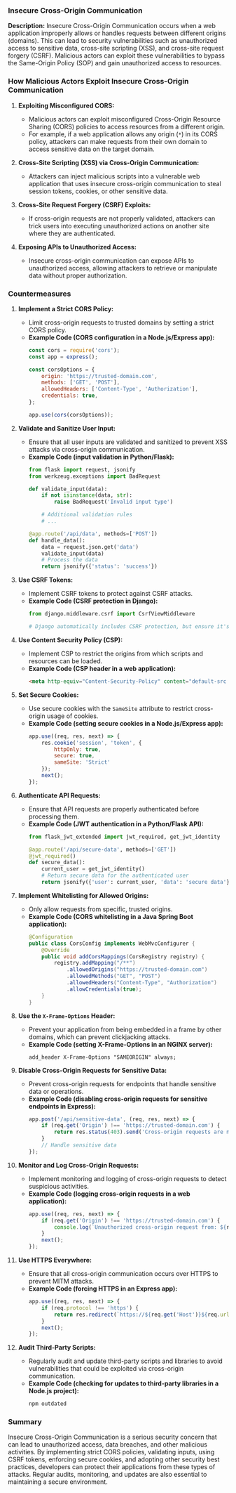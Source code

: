 ### Insecure Cross-Origin Communication

**Description:**
Insecure Cross-Origin Communication occurs when a web application improperly allows or handles requests between different origins (domains). This can lead to security vulnerabilities such as unauthorized access to sensitive data, cross-site scripting (XSS), and cross-site request forgery (CSRF). Malicious actors can exploit these vulnerabilities to bypass the Same-Origin Policy (SOP) and gain unauthorized access to resources.

### How Malicious Actors Exploit Insecure Cross-Origin Communication

1. **Exploiting Misconfigured CORS:**
   - Malicious actors can exploit misconfigured Cross-Origin Resource Sharing (CORS) policies to access resources from a different origin.
   - For example, if a web application allows any origin (`*`) in its CORS policy, attackers can make requests from their own domain to access sensitive data on the target domain.

2. **Cross-Site Scripting (XSS) via Cross-Origin Communication:**
   - Attackers can inject malicious scripts into a vulnerable web application that uses insecure cross-origin communication to steal session tokens, cookies, or other sensitive data.

3. **Cross-Site Request Forgery (CSRF) Exploits:**
   - If cross-origin requests are not properly validated, attackers can trick users into executing unauthorized actions on another site where they are authenticated.

4. **Exposing APIs to Unauthorized Access:**
   - Insecure cross-origin communication can expose APIs to unauthorized access, allowing attackers to retrieve or manipulate data without proper authorization.

### Countermeasures

1. **Implement a Strict CORS Policy:**
   - Limit cross-origin requests to trusted domains by setting a strict CORS policy.
   - **Example Code (CORS configuration in a Node.js/Express app):**
     ```javascript
     const cors = require('cors');
     const app = express();

     const corsOptions = {
         origin: 'https://trusted-domain.com',
         methods: ['GET', 'POST'],
         allowedHeaders: ['Content-Type', 'Authorization'],
         credentials: true,
     };

     app.use(cors(corsOptions));
     ```

2. **Validate and Sanitize User Input:**
   - Ensure that all user inputs are validated and sanitized to prevent XSS attacks via cross-origin communication.
   - **Example Code (input validation in Python/Flask):**
     ```python
     from flask import request, jsonify
     from werkzeug.exceptions import BadRequest

     def validate_input(data):
         if not isinstance(data, str):
             raise BadRequest('Invalid input type')

         # Additional validation rules
         # ...

     @app.route('/api/data', methods=['POST'])
     def handle_data():
         data = request.json.get('data')
         validate_input(data)
         # Process the data
         return jsonify({'status': 'success'})
     ```

3. **Use CSRF Tokens:**
   - Implement CSRF tokens to protect against CSRF attacks.
   - **Example Code (CSRF protection in Django):**
     ```python
     from django.middleware.csrf import CsrfViewMiddleware

     # Django automatically includes CSRF protection, but ensure it's enabled
     ```

4. **Use Content Security Policy (CSP):**
   - Implement CSP to restrict the origins from which scripts and resources can be loaded.
   - **Example Code (CSP header in a web application):**
     ```html
     <meta http-equiv="Content-Security-Policy" content="default-src 'self'; script-src 'self' https://trusted-scripts.com;">
     ```

5. **Set Secure Cookies:**
   - Use secure cookies with the `SameSite` attribute to restrict cross-origin usage of cookies.
   - **Example Code (setting secure cookies in a Node.js/Express app):**
     ```javascript
     app.use((req, res, next) => {
         res.cookie('session', 'token', {
             httpOnly: true,
             secure: true,
             sameSite: 'Strict'
         });
         next();
     });
     ```

6. **Authenticate API Requests:**
   - Ensure that API requests are properly authenticated before processing them.
   - **Example Code (JWT authentication in a Python/Flask API):**
     ```python
     from flask_jwt_extended import jwt_required, get_jwt_identity

     @app.route('/api/secure-data', methods=['GET'])
     @jwt_required()
     def secure_data():
         current_user = get_jwt_identity()
         # Return secure data for the authenticated user
         return jsonify({'user': current_user, 'data': 'secure data'})
     ```

7. **Implement Whitelisting for Allowed Origins:**
   - Only allow requests from specific, trusted origins.
   - **Example Code (CORS whitelisting in a Java Spring Boot application):**
     ```java
     @Configuration
     public class CorsConfig implements WebMvcConfigurer {
         @Override
         public void addCorsMappings(CorsRegistry registry) {
             registry.addMapping("/**")
                 .allowedOrigins("https://trusted-domain.com")
                 .allowedMethods("GET", "POST")
                 .allowedHeaders("Content-Type", "Authorization")
                 .allowCredentials(true);
         }
     }
     ```

8. **Use the `X-Frame-Options` Header:**
   - Prevent your application from being embedded in a frame by other domains, which can prevent clickjacking attacks.
   - **Example Code (setting X-Frame-Options in an NGINX server):**
     ```nginx
     add_header X-Frame-Options "SAMEORIGIN" always;
     ```

9. **Disable Cross-Origin Requests for Sensitive Data:**
   - Prevent cross-origin requests for endpoints that handle sensitive data or operations.
   - **Example Code (disabling cross-origin requests for sensitive endpoints in Express):**
     ```javascript
     app.post('/api/sensitive-data', (req, res, next) => {
         if (req.get('Origin') !== 'https://trusted-domain.com') {
             return res.status(403).send('Cross-origin requests are not allowed');
         }
         // Handle sensitive data
     });
     ```

10. **Monitor and Log Cross-Origin Requests:**
    - Implement monitoring and logging of cross-origin requests to detect suspicious activities.
    - **Example Code (logging cross-origin requests in a web application):**
      ```javascript
      app.use((req, res, next) => {
          if (req.get('Origin') !== 'https://trusted-domain.com') {
              console.log(`Unauthorized cross-origin request from: ${req.get('Origin')}`);
          }
          next();
      });
      ```

11. **Use HTTPS Everywhere:**
    - Ensure that all cross-origin communication occurs over HTTPS to prevent MITM attacks.
    - **Example Code (forcing HTTPS in an Express app):**
      ```javascript
      app.use((req, res, next) => {
          if (req.protocol !== 'https') {
              return res.redirect(`https://${req.get('Host')}${req.url}`);
          }
          next();
      });
      ```

12. **Audit Third-Party Scripts:**
    - Regularly audit and update third-party scripts and libraries to avoid vulnerabilities that could be exploited via cross-origin communication.
    - **Example Code (checking for updates to third-party libraries in a Node.js project):**
      ```bash
      npm outdated
      ```

### Summary
Insecure Cross-Origin Communication is a serious security concern that can lead to unauthorized access, data breaches, and other malicious activities. By implementing strict CORS policies, validating inputs, using CSRF tokens, enforcing secure cookies, and adopting other security best practices, developers can protect their applications from these types of attacks. Regular audits, monitoring, and updates are also essential to maintaining a secure environment.
